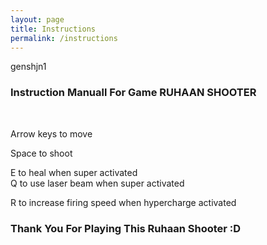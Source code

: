 ```yaml
---
layout: page
title: Instructions
permalink: /instructions
---
```



genshjn1 <br>

### Instruction Manuall For Game RUHAAN SHOOTER
<br>

Arrow keys to move
<br>

Space to shoot
<br>

E to heal when super activated <br>
Q to use laser beam when super activated <br>

R to increase firing speed when hypercharge activated
<br>

### Thank You For Playing This Ruhaan Shooter :D
